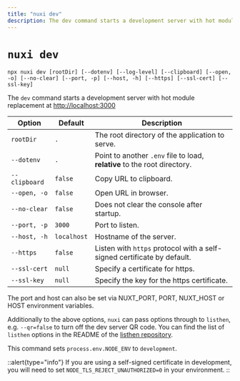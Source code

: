 ```yaml
---
title: "nuxi dev"
description: The dev command starts a development server with hot module replacement at http://localhost:3000
---
```


# `nuxi dev`

```{bash}
npx nuxi dev [rootDir] [--dotenv] [--log-level] [--clipboard] [--open, -o] [--no-clear] [--port, -p] [--host, -h] [--https] [--ssl-cert] [--ssl-key]
```

The `dev` command starts a development server with hot module replacement at [http://localhost:3000](https://localhost:3000)

Option        | Default          | Description
-------------------------|-----------------|------------------
`rootDir` | `.` | The root directory of the application to serve.
`--dotenv` | `.` | Point to another `.env` file to load, **relative** to the root directory.
`--clipboard` | `false` | Copy URL to clipboard.
`--open, -o` | `false` | Open URL in browser.
`--no-clear` | `false` | Does not clear the console after startup.
`--port, -p` | `3000` | Port to listen.
`--host, -h` | `localhost` | Hostname of the server.
`--https` | `false` | Listen with `https` protocol with a self-signed certificate by default.
`--ssl-cert` |`null` | Specify a certificate for https.
`--ssl-key` |`null` | Specify the key for the https certificate.

The port and host can also be set via NUXT_PORT, PORT, NUXT_HOST or HOST environment variables.

Additionally to the above options, `nuxi` can pass options through to `listhen`, e.g. `--qr=false` to turn off the dev server QR code. You can find the list of `listhen` options in the README of the [listhen repository](https://github.com/unjs/listhen).

This command sets `process.env.NODE_ENV` to `development`.

::alert{type="info"}
If you are using a self-signed certificate in development, you will need to set `NODE_TLS_REJECT_UNAUTHORIZED=0` in your environment.
::
